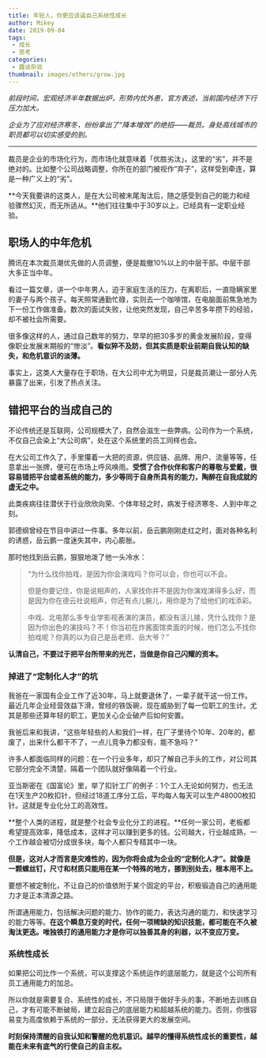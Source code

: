 ```yaml
---
title: 年轻人，你更应该逼自己系统性成长
author: Mikey
date: 2019-09-04
tags:
 - 成长
 - 思考
categories:
 - 趣谈杂说
thumbnail: images/others/grow.jpg
---
```


*前段时间，宏观经济半年数据出炉，形势内忧外患，官方表述，当前国内经济下行压力加大。*

*企业为了应对经济寒冬，纷纷拿出了“降本增效”的绝招——裁员。身处高线城市的职员都可以切实感受的到。*

---

裁员是企业的市场化行为，而市场化就意味着「优胜劣汰」。这里的“劣”，并不是绝对的。比如整个公司战略调整，你所在的部门被视作“弃子”，这样受到牵连，算是一种广义上的“劣”。

**今天我要讲的这类人，是在大公司被末尾淘汰后，随之感受到自己的能力和经验骤然幻灭，而无所适从。**他们往往集中于30岁以上，已经具有一定职业经验。

## 职场人的中年危机
   
腾讯在本次裁员潮优先做的人员调整，便是裁撤10%以上的中层干部。中层干部大多正当中年。

看过一篇文章，讲一个中年男人，迫于家庭生活的压力，在离职后，一直隐瞒家里的妻子与两个孩子。每天照常通勤忙碌，实则去一个咖啡馆，在电脑面前焦急地为下一份工作做准备。数次的面试失败，让他突然发现，自己辛苦多年攒下的经验，却不被社会所需要。

很多像这样的人，通过自己数年的努力，早早的把30多岁的黄金发展阶段，变得像职业发展末期般的“惨淡”。**看似猝不及防，但其实质是职业前期自我认知的缺失，和危机意识的淡薄。**

事实上，这类人大量存在于职场，在大公司中尤为明显，只是裁员潮让一部分人先暴露了出来，引发了热点关注。

## 错把平台的当成自己的

不论传统还是互联网，公司规模大了，自然会滋生一些弊病。公司作为一个系统，不仅自己会染上“大公司病”，处在这个系统里的员工同样也会。



在大公司工作久了，手里攥着一大把的资源，供应链、品牌、用户、流量等等，任意拿出一张牌，便可在市场上呼风唤雨。**受惯了合作伙伴和客户的尊敬与爱戴，很容易错把平台或者系统的能力，多少等同于自身所具有的能力，陶醉在自我成就的虚无之中。**



此类疾病往往潜伏于行业欣欣向荣、个体年轻之时，病发于经济寒冬、人到中年之刻。



郭德纲曾经在节目中讲过一件事。多年以前，岳云鹏刚刚走红之时，面对各种名利的诱惑，岳云鹏一度迷失其中，内心膨胀。

 

那时他找到岳云鹏，狠狠地泼了他一头冷水：

> “为什么找你拍戏，是因为你会演戏吗？你可以会，你也可以不会。
> 
> 但是你要记住，你是说相声的，人家找你并不是因为你演戏演得多么好，而是因为你在德云社说相声，你还有点儿腕儿，用你是为了给他们的戏添彩。
> 
> 中戏、北电那么多专业学影视表演的演员，都没有活儿接，凭什么找你？是因为你出色的演技吗？不！你当初在炸酱面馆卖面的时候，他们怎么不找你拍戏呢？你真的以为自己是岳老师、岳大爷？”

**认清自己，不要过于把平台所带来的光芒，当做是你自己闪耀的资本。**

### 掉进了“定制化人才”的坑

我爸在一家国有企业工作了近30年，马上就要退休了，一辈子就干这一份工作。最近几年企业经营效益下滑，曾经的铁饭碗，现在威胁到了每一位职工的生计。尤其是那些还算年轻的职工，更加关心企业破产后如何安置。

我爸后来和我讲，“这些年轻些的人和我们一样，在厂子里待个10年、20年的，都废了，出来什么都干不了，一点儿竞争力都没有，能不急吗？”

许多人都面临同样的问题：在一个行业多年，却只了解自己手头的工作，对公司其它部分完全不清楚，隔着一个团队就好像隔着一个行业。

亚当斯密在《国富论》里，举了扣针工厂的例子：1个工人无论如何努力，也无法在1天生产20枚扣针，但经过18道工序分工后，平均每人每天可以生产48000枚扣针。这就是专业化分工的高效性。

**整个人类的进程，就是整个社会专业化分工的进程。**任何一家公司，老板都希望提高效率，降低成本，这样才可以赚到更多的钱。公司越大，行业越成熟，一个工作越会被切分成很多块，每个人都只专精其中一块。

**但是，这对人才而言是灾难性的，因为你将会成为企业的“定制化人才”。就像是一颗螺丝钉，尺寸和材质只能用在某一个特殊的地方，挪到别处去，根本用不上。**

要想不被定制化，不让自己的价值依附于某个固定的平台，积极锻造自己的通用能力才是正本清源之路。

所谓通用能力，包括解决问题的能力、协作的能力，表达沟通的能力，和快速学习的能力等等。**在这个瞬息万变的时代，任何一项稀缺的知识技能，都可能在不久被淘汰更迭。唯独铁打的通用能力才是你可以独善其身的利器，以不变应万变。**

### 系统性成长

如果把公司比作一个系统，可以支撑这个系统运作的底层能力，就是这个公司所有员工通用能力的加总。

所以你就是需要复合、系统性的成长，不只局限于做好手头的事，不断地去训练自己，才有可能不断破局，建立起自己的底层能力和超越系统的能力。否则，你很容易变为高度依赖于系统的一部分，无法获得更大的发展空间。

**时刻保持清醒的自我认知和警醒的危机意识。越早的懂得系统性成长的重要性，越能在未来有底气的行使自己的自主权。**
